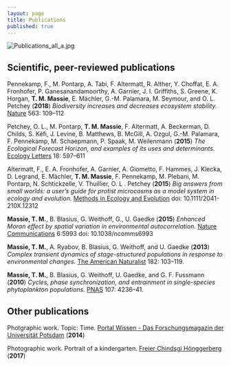 ```yaml
---
layout: page
title: Publications
published: true
---
```

![Publications_all_a.jpg]({{site.baseurl}}/img/Publications_all_a.jpg)

## Scientific, peer-reviewed publications

Pennekamp, F., M. Pontarp, A. Tabi, F. Altermatt, R. Alther, Y. Choffat, E. A. Fronhofer, P. Ganesanandamoorthy, A. Garnier, J. I. Griffiths, S. Greene, K. Horgan, **T. M. Massie**, E. Mächler, G.-M. Palamara, M. Seymour, and O. L. Petchey (**2018**) _Biodiversity increases and decreases ecosystem stability._ [Nature](https://www.nature.com/articles/s41586-018-0627-8?utm_source=Nature_community&utm_medium=Community_sites&utm_content=BenJoh-Nature-MultipleJournals-Evolutionary_Biology-Global&utm_campaign=MultipleJournals_USG_ECOEVO) 563: 109–112

Petchey, O. L., M. Pontarp, **T. M. Massie**, F. Altermatt, A. Beckerman, D. Childs, S. Kéfi, J. Levine, B. Matthews, B. McGill, A. Ozgul, G.-M. Palamara, F. Pennekamp, M. Schaepmann, P. Spaak, M. Weilenmann (**2015**) _The Ecological Forecast Horizon, and examples of its uses and determinants._  [Ecology Letters](http://onlinelibrary.wiley.com/doi/10.1111/ele.12443/full) 18: 597–611  

Altermatt, F., E. A. Fronhofer, A. Garnier, A. Giometto, F. Hammes, J. Klecka, D. Legrand, E. Mächler, **T. M. Massie**, F. Pennekamp, M. Plebani, M. Pontarp, N. Schtickzelle, V. Thuillier, O. L . Petchey (**2015**) _Big answers from small worlds: a user’s guide for protist microcosms as a model system in ecology and evolution._ [Methods in Ecology and Evolution](http://onlinelibrary.wiley.com/doi/10.1111/2041-210X.12312/full) doi: 10.1111/2041-210X.12312  

**Massie, T. M.**, B. Blasius, G. Weithoff, G., U. Gaedke (**2015**) _Enhanced Moran effect by spatial variation in environmental autocorrelation._ [Nature Communications](https://www.nature.com/articles/ncomms6993) 6:5993 doi: 10.1038/ncomms6993  

**Massie, T. M.**, A. Ryabov, B. Blasius, G. Weithoff, and U. Gaedke (**2013**) _Complex transient dynamics of stage-structured populations in response to environmental changes._ [The American Naturalist](http://www.journals.uchicago.edu/doi/abs/10.1086/670590) 182: 103–119.  

**Massie, T. M.**, B. Blasius, G. Weithoff, U. Gaedke, and G. F. Fussmann (**2010**) _Cycles, phase synchronization, and entrainment in single-species phytoplankton populations._ [PNAS](http://www.pnas.org/content/107/9/4236.short) 107: 4236–41.


## Other publications

Photgraphic work. Topic: Time. [Portal Wissen - Das Forschungsmagazin der Universität Potsdam](https://www.uni-potsdam.de/fileadmin01/projects/up-entdecken/docs/portal_wissen/2014/Portal_Wissen_2014_2.pdf) (**2014**)  

Photographic work. Portrait of a kindergarten. [Freier Chindsgi Hönggerberg](http://chindsgi-hoenggerberg.ch) (**2017**)
